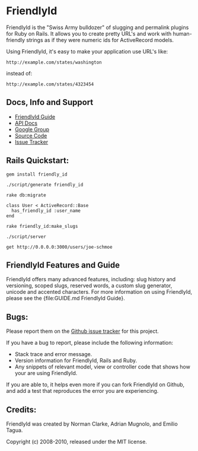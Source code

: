 # FriendlyId

FriendlyId is the "Swiss Army bulldozer" of slugging and permalink plugins for
Ruby on Rails. It allows you to create pretty URL's and work with
human-friendly strings as if they were numeric ids for ActiveRecord models.

Using FriendlyId, it's easy to make your application use URL's like:

    http://example.com/states/washington

instead of:

    http://example.com/states/4323454
    
## Docs, Info and Support

* [FriendlyId Guide](http://norman.github.com/friendly_id/file.Guide.html)
* [API Docs](http://norman.github.com/friendly_id)
* [Google Group](http://groups.google.com/group/friendly_id)
* [Source Code](http://github.com/norman/friendly_id/)
* [Issue Tracker](http://github.com/norman/friendly_id/issues)

## Rails Quickstart:

    gem install friendly_id
  
    ./script/generate friendly_id
  
    rake db:migrate 
  
    class User < ActiveRecord::Base
      has_friendly_id :user_name
    end
  
    rake friendly_id:make_slugs
  
    ./script/server
  
    get http://0.0.0.0:3000/users/joe-schmoe

## FriendlyId Features and Guide

FriendlyId offers many advanced features, including: slug history and
versioning, scoped slugs, reserved words, a custom slug generator, unicode and
accented characters. For more information on using FriendlyId, please see the
{file:GUIDE.md FriendlyId Guide}.

## Bugs:

Please report them on the [Github issue tracker](http://github.com/norman/friendly_id/issues)
for this project.

If you have a bug to report, please include the following information:

* Stack trace and error message.
* Version information for FriendlyId, Rails and Ruby.
* Any snippets of relevant model, view or controller code that shows how your are using FriendlyId.

If you are able to, it helps even more if you can fork FriendlyId on Github,
and add a test that reproduces the error you are experiencing.

## Credits:

FriendlyId was created by Norman Clarke, Adrian Mugnolo, and Emilio Tagua.

Copyright (c) 2008-2010, released under the MIT license.